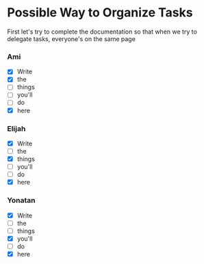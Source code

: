 # Possible Way to Organize Tasks
 First let's try to complete the documentation so that when we try to delegate tasks, everyone's on the same page

### Ami
- [x] Write
- [x] the
- [ ] things
- [ ] you'll
- [ ] do
- [x] here

### Elijah
- [x] Write
- [ ] the
- [x] things
- [ ] you'll
- [ ] do
- [x] here

### Yonatan
- [x] Write
- [ ] the
- [ ] things
- [x] you'll
- [ ] do
- [x] here

